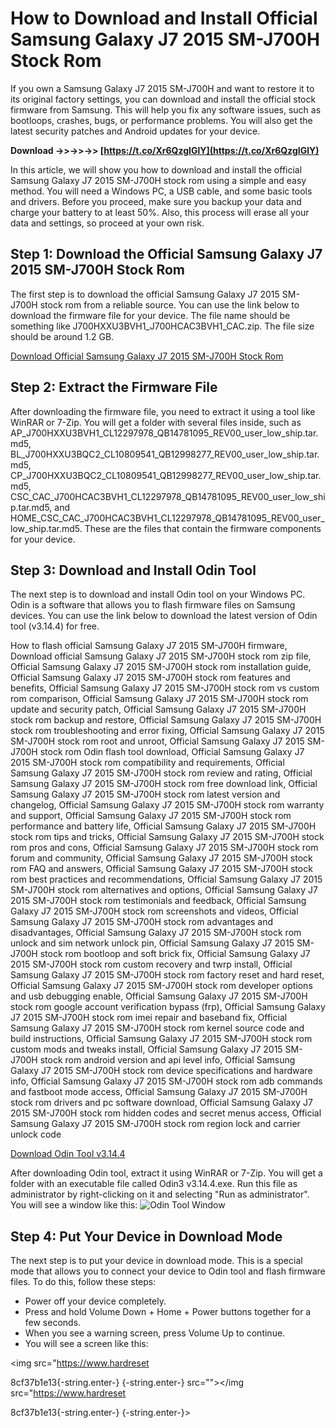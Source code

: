 # How to Download and Install Official Samsung Galaxy J7 2015 SM-J700H Stock Rom
 
If you own a Samsung Galaxy J7 2015 SM-J700H and want to restore it to its original factory settings, you can download and install the official stock firmware from Samsung. This will help you fix any software issues, such as bootloops, crashes, bugs, or performance problems. You will also get the latest security patches and Android updates for your device.
 
**Download ->>->>->> [https://t.co/Xr6QzgIGlY](https://t.co/Xr6QzgIGlY)**


 
In this article, we will show you how to download and install the official Samsung Galaxy J7 2015 SM-J700H stock rom using a simple and easy method. You will need a Windows PC, a USB cable, and some basic tools and drivers. Before you proceed, make sure you backup your data and charge your battery to at least 50%. Also, this process will erase all your data and settings, so proceed at your own risk.
 
## Step 1: Download the Official Samsung Galaxy J7 2015 SM-J700H Stock Rom
 
The first step is to download the official Samsung Galaxy J7 2015 SM-J700H stock rom from a reliable source. You can use the link below to download the firmware file for your device. The file name should be something like J700HXXU3BVH1\_J700HCAC3BVH1\_CAC.zip. The file size should be around 1.2 GB.
 
[Download Official Samsung Galaxy J7 2015 SM-J700H Stock Rom](https://samfw.com/firmware/SM-J700H)
 
## Step 2: Extract the Firmware File
 
After downloading the firmware file, you need to extract it using a tool like WinRAR or 7-Zip. You will get a folder with several files inside, such as AP\_J700HXXU3BVH1\_CL12297978\_QB14781095\_REV00\_user\_low\_ship.tar.md5, BL\_J700HXXU3BQC2\_CL10809541\_QB12998277\_REV00\_user\_low\_ship.tar.md5, CP\_J700HXXU3BQC2\_CL10809541\_QB12998277\_REV00\_user\_low\_ship.tar.md5, CSC\_CAC\_J700HCAC3BVH1\_CL12297978\_QB14781095\_REV00\_user\_low\_ship.tar.md5, and HOME\_CSC\_CAC\_J700HCAC3BVH1\_CL12297978\_QB14781095\_REV00\_user\_low\_ship.tar.md5. These are the files that contain the firmware components for your device.
 
## Step 3: Download and Install Odin Tool
 
The next step is to download and install Odin tool on your Windows PC. Odin is a software that allows you to flash firmware files on Samsung devices. You can use the link below to download the latest version of Odin tool (v3.14.4) for free.
 
How to flash official Samsung Galaxy J7 2015 SM-J700H firmware,  Download official Samsung Galaxy J7 2015 SM-J700H stock rom zip file,  Official Samsung Galaxy J7 2015 SM-J700H stock rom installation guide,  Official Samsung Galaxy J7 2015 SM-J700H stock rom features and benefits,  Official Samsung Galaxy J7 2015 SM-J700H stock rom vs custom rom comparison,  Official Samsung Galaxy J7 2015 SM-J700H stock rom update and security patch,  Official Samsung Galaxy J7 2015 SM-J700H stock rom backup and restore,  Official Samsung Galaxy J7 2015 SM-J700H stock rom troubleshooting and error fixing,  Official Samsung Galaxy J7 2015 SM-J700H stock rom root and unroot,  Official Samsung Galaxy J7 2015 SM-J700H stock rom Odin flash tool download,  Official Samsung Galaxy J7 2015 SM-J700H stock rom compatibility and requirements,  Official Samsung Galaxy J7 2015 SM-J700H stock rom review and rating,  Official Samsung Galaxy J7 2015 SM-J700H stock rom free download link,  Official Samsung Galaxy J7 2015 SM-J700H stock rom latest version and changelog,  Official Samsung Galaxy J7 2015 SM-J700H stock rom warranty and support,  Official Samsung Galaxy J7 2015 SM-J700H stock rom performance and battery life,  Official Samsung Galaxy J7 2015 SM-J700H stock rom tips and tricks,  Official Samsung Galaxy J7 2015 SM-J700H stock rom pros and cons,  Official Samsung Galaxy J7 2015 SM-J700H stock rom forum and community,  Official Samsung Galaxy J7 2015 SM-J700H stock rom FAQ and answers,  Official Samsung Galaxy J7 2015 SM-J700H stock rom best practices and recommendations,  Official Samsung Galaxy J7 2015 SM-J700H stock rom alternatives and options,  Official Samsung Galaxy J7 2015 SM-J700H stock rom testimonials and feedback,  Official Samsung Galaxy J7 2015 SM-J700H stock rom screenshots and videos,  Official Samsung Galaxy J7 2015 SM-J700H stock rom advantages and disadvantages,  Official Samsung Galaxy J7 2015 SM-J700H stock rom unlock and sim network unlock pin,  Official Samsung Galaxy J7 2015 SM-J700H stock rom bootloop and soft brick fix,  Official Samsung Galaxy J7 2015 SM-J700H stock rom custom recovery and twrp install,  Official Samsung Galaxy J7 2015 SM-J700H stock rom factory reset and hard reset,  Official Samsung Galaxy J7 2015 SM-J700H stock rom developer options and usb debugging enable,  Official Samsung Galaxy J7 2015 SM-J700H stock rom google account verification bypass (frp),  Official Samsung Galaxy J7 2015 SM-J700H stock rom imei repair and baseband fix,  Official Samsung Galaxy J7 2015 SM-J700H stock rom kernel source code and build instructions,  Official Samsung Galaxy J7 2015 SM-J700H stock rom custom mods and tweaks install,  Official Samsung Galaxy J7 2015 SM-J700H stock rom android version and api level info,  Official Samsung Galaxy J7 2015 SM-J700H stock rom device specifications and hardware info,  Official Samsung Galaxy J7 2015 SM-J700H stock rom adb commands and fastboot mode access,  Official Samsung Galaxy J7 2015 SM-J700H stock rom drivers and pc software download,  Official Samsung Galaxy J7 2015 SM-J700H stock rom hidden codes and secret menus access,  Official Samsung Galaxy J7 2015 SM-J700H stock rom region lock and carrier unlock code
 
[Download Odin Tool v3.14.4](https://odindownload.com/download/Odin3_v3.14.4.zip)
 
After downloading Odin tool, extract it using WinRAR or 7-Zip. You will get a folder with an executable file called Odin3 v3.14.4.exe. Run this file as administrator by right-clicking on it and selecting "Run as administrator". You will see a window like this:
 ![Odin Tool Window](https://odindownload.com/wp-content/uploads/2020/04/Odin-Download-Tool-2020.png) 
## Step 4: Put Your Device in Download Mode
 
The next step is to put your device in download mode. This is a special mode that allows you to connect your device to Odin tool and flash firmware files. To do this, follow these steps:
 
- Power off your device completely.
- Press and hold Volume Down + Home + Power buttons together for a few seconds.
- When you see a warning screen, press Volume Up to continue.
- You will see a screen like this:

 <img src="https://www.hardreset</p> 8cf37b1e13{-string.enter-}
{-string.enter-} src=""></img src="https://www.hardreset</p> 8cf37b1e13{-string.enter-}
{-string.enter-}>